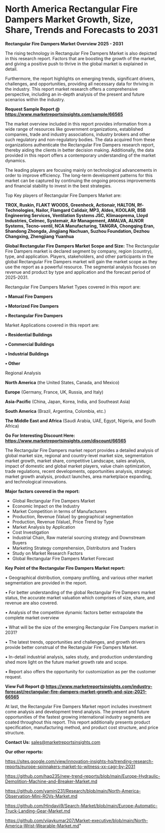 # North America Rectangular Fire Dampers Market Growth, Size, Share, Trends and Forecasts to 2031

<Strong> Rectangular Fire Dampers Market Overview 2025 - 2031</strong>

The rising technology in Rectangular Fire Dampers Market is also depicted in this research report. Factors that are boosting the growth of the market, and giving a positive push to thrive in the global market is explained in detail.

Furthermore, the report highlights on emerging trends, significant drivers, challenges, and opportunities, providing all necessary data for thriving in the industry. This report market research offers a comprehensive perspective, including an in-depth analysis of the present and future scenarios within the industry.

<strong>Request Sample Report @ <a href=https://www.marketreportsinsights.com/sample/66565>https://www.marketreportsinsights.com/sample/66565</a></strong>

The market overview included in this report provides information from a wide range of resources like government organizations, established companies, trade and industry associations, industry brokers and other such regulatory and non-regulatory bodies. The data acquired from these organizations authenticate the Rectangular Fire Dampers research report, thereby aiding the clients in better decision making. Additionally, the data provided in this report offers a contemporary understanding of the market dynamics.

The leading players are focusing mainly on technological advancements in order to improve efficiency. The long-term development patterns for this market can be captured by continuing the ongoing process improvements and financial stability to invest in the best strategies.

Top Key players of Rectangular Fire Dampers Market are:

<strong>TROX, Ruskin, FLAKT WOODS, Greenheck, Actionair, HALTON, Rf-Technologies, Nailor, Flamgard Calidair, MP3, Aldes, KOOLAIR, BSB Engineering Services, Ventilation Systems JSC, Klimaoprema, Lloyd Industries, Celmec, Systemair, Air Management, AMALVA, ALNOR Systems, Tecno-ventil, NCA Manufacturing, TANGRA, Chongqing Eran, Shandong Zhongda, Jingjiang Nachuan, Suzhou Foundation, Dezhou Changxing, Zhengjiang Yuanhua</strong>

<strong><b>Global Rectangular Fire Dampers Market Scope and Size:</b></strong>
The Rectangular Fire Dampers market is declared segment by company, region (country), type, and application. Players, stakeholders, and other participants in the global Rectangular Fire Dampers market will gain the market scope as they use the report as a powerful resource. The segmental analysis focuses on revenue and product by type and application and the forecast period of 2025-2031.

Rectangular Fire Dampers Market Types covered in this report are:

<strong>• Manual Fire Dampers

• Motorized Fire Dampers

• Rectangular Fire Dampers</strong>

Market Applications covered in this report are:

<strong>• Residential Buildings

• Commercial Buildings

• Industrial Buildings

• Other</strong> 

Regional Analysis

<strong>North America</strong> (the United States, Canada, and Mexico)

<strong>Europe</strong> (Germany, France, UK, Russia, and Italy)

<strong>Asia-Pacific</strong> (China, Japan, Korea, India, and Southeast Asia)

<strong>South America</strong> (Brazil, Argentina, Colombia, etc.)

<strong>The Middle East and Africa</strong> (Saudi Arabia, UAE, Egypt, Nigeria, and South Africa)

<strong>Go For Interesting Discount Here: <a href=https://www.marketreportsinsights.com/discount/66565>https://www.marketreportsinsights.com/discount/66565</a></strong>

The Rectangular Fire Dampers market report provides a detailed analysis of global market size, regional and country-level market size, segmentation market growth, market share, competitive Landscape, sales analysis, impact of domestic and global market players, value chain optimization, trade regulations, recent developments, opportunities analysis, strategic market growth analysis, product launches, area marketplace expanding, and technological innovations.

<strong><b>Major factors covered in the report:</b></strong>
<ul>
  <li>Global Rectangular Fire Dampers Market </li>
  <li>Economic Impact on the Industry</li>
  <li>Market Competition in terms of Manufacturers</li>
  <li>Production, Revenue (Value) by geographical segmentation</li>
  <li>Production, Revenue (Value), Price Trend by Type</li>
  <li>Market Analysis by Application</li>
  <li>Cost Investigation</li>
  <li>Industrial Chain, Raw material sourcing strategy and Downstream Buyers</li>
  <li>Marketing Strategy comprehension, Distributors and Traders</li>
  <li>Study on Market Research Factors</li>
  <li>Global Rectangular Fire Dampers Market Forecast</li>
</ul>

<strong><b>Key Point of the Rectangular Fire Dampers Market report:</b></strong>

• Geographical distribution, company profiling, and various other market segmentation are provided in the report.

• For better understanding of the global Rectangular Fire Dampers market status, the accurate market valuation which comprises of size, share, and revenue are also covered.

• Analysis of the competitive dynamic factors better extrapolate the complete market overview

• What will be the size of the emerging Rectangular Fire Dampers market in 2031?

• The latest trends, opportunities and challenges, and growth drivers provide better construal of the Rectangular Fire Dampers Market.

• In-detail industrial analysis, sales study, and production understanding shed more light on the future market growth rate and scope.

• Report also offers the opportunity for customization as per the customer request.

<strong><b>View Full Report @ <a href=https://www.marketreportsinsights.com/industry-forecast/rectangular-fire-dampers-market-growth-and-size-2021-66565>https://www.marketreportsinsights.com/industry-forecast/rectangular-fire-dampers-market-growth-and-size-2021-66565</a></b></strong>


At last, the Rectangular Fire Dampers Market report includes investment come analysis and development trend analysis. The present and future opportunities of the fastest growing international industry segments are coated throughout this report. This report additionally presents product specification, manufacturing method, and product cost structure, and price structure.

<strong>Contact Us:</strong>
sales@marketreportsinsights.com

<strong>Our other reports:</strong>

<a href=https://sites.google.com/view/innovation-insights-hq/trending-research-reports/europe-spinnakers-market-to-witness-xx-cagr-by-2031>https://sites.google.com/view/innovation-insights-hq/trending-research-reports/europe-spinnakers-market-to-witness-xx-cagr-by-2031</a>

<a href=https://github.com/haq235/new-trend-reports/blob/main/Europe-Hydraulic-Demolition-Machine-and-Breaker-Market.md>https://github.com/haq235/new-trend-reports/blob/main/Europe-Hydraulic-Demolition-Machine-and-Breaker-Market.md</a>

<a href=https://github.com/yamini231/Research/blob/main/North-America-Observation-Mini-ROVs-Market.md>https://github.com/yamini231/Research/blob/main/North-America-Observation-Mini-ROVs-Market.md</a>

<a href=https://github.com/Hindavii9/Search-Market/blob/main/Europe-Automatic-Truck-Landing-Gear-Market.md>https://github.com/Hindavii9/Search-Market/blob/main/Europe-Automatic-Truck-Landing-Gear-Market.md</a>

<a href=https://github.com/vijaykumar207/Market-executive/blob/main/North-America-Wrist-Wearable-Market.md>https://github.com/vijaykumar207/Market-executive/blob/main/North-America-Wrist-Wearable-Market.md</a>"
